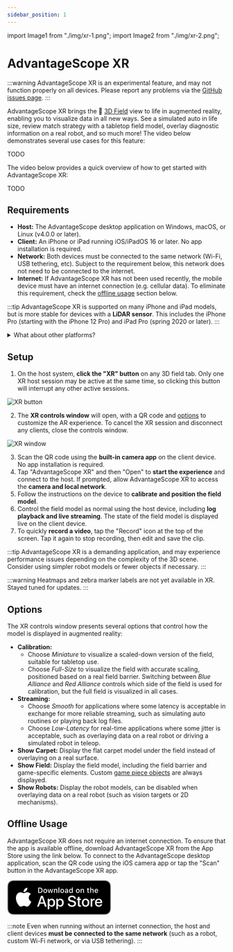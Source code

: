 ```yaml
---
sidebar_position: 1
---
```


import Image1 from "./img/xr-1.png";
import Image2 from "./img/xr-2.png";

# AdvantageScope XR

:::warning
AdvantageScope XR is an experimental feature, and may not function properly on all devices. Please report any problems via the [GitHub issues page](https://github.com/Mechanical-Advantage/AdvantageScope/issues).
:::

AdvantageScope XR brings the 👀 [3D Field](/tab-reference/3d-field) view to life in augmented reality, enabling you to visualize data in all new ways. See a simulated auto in life size, review match strategy with a tabletop field model, overlay diagnostic information on a real robot, and so much more! The video below demonstrates several use cases for this feature:

TODO

The video below provides a quick overview of how to get started with AdvantageScope XR:

TODO

## Requirements

- **Host:** The AdvantageScope desktop application on Windows, macOS, or Linux (v4.0.0 or later).
- **Client:** An iPhone or iPad running iOS/iPadOS 16 or later. No app installation is required.
- **Network:** Both devices must be connected to the same network (Wi-Fi, USB tethering, etc). Subject to the requirement below, this network does not need to be connected to the internet.
- **Internet:** If AdvantageScope XR has not been used recently, the mobile device must have an internet connection (e.g. cellular data). To eliminate this requirement, check the [offline usage](#offline-usage) section below.

:::tip
AdvantageScope XR is supported on many iPhone and iPad models, but is more stable for devices with a **LiDAR sensor**. This includes the iPhone Pro (starting with the iPhone 12 Pro) and iPad Pro (spring 2020 or later).
:::

<details>
<summary>What about other platforms?</summary>

AdvantageScope XR is only supported on iOS and iPadOS. The client application requires tight integration with native APIs for augmented reality, video recording, web rendering, and more. We chose to prioritize iOS and iPadOS development for several reasons:

- **Consistency:** AdvantageScope XR is a demanding application. While Android devices vary widely in processing power and features, the iPhone and iPad provide a consistent development experience across generations. All recent iOS and iPadOS devices are powerful enough to run AdvantageScope XR, and newer devices support additional features AdvantageScope can utilize (such as LiDAR).

- **Availability:** By market share, the iPhone remains the most common smartphone that students in the United States are likely to own (or have easily accessible from peers). Supporting iOS maximizes the number of users who have easy access to AdvantageScope XR.

- **Tablet Support:** We think many users will want to take advantage of running AdvantageScope XR on a tablet, since tablets provide a larger display that is easier for multiple people to see at once. iPad is the most commonly used tablet worldwide, so supporting iPadOS makes the tablet experience as accessible as possible.

</details>

## Setup

1. On the host system, **click the "XR" button** on any 3D field tab. Only one XR host session may be active at the same time, so clicking this button will interrupt any other active sessions.

<img src={Image1} alt="XR button" height="450" />

2. The **XR controls window** will open, with a QR code and [options](#options) to customize the AR experience. To cancel the XR session and disconnect any clients, close the controls window.

<img src={Image2} alt="XR window" height="350" />

3. Scan the QR code using the **built-in camera app** on the client device. No app installation is required.
4. Tap "AdvantageScope XR" and then "Open" to **start the experience** and connect to the host. If prompted, allow AdvantageScope XR to access the **camera and local network**.
5. Follow the instructions on the device to **calibrate and position the field model**.
6. Control the field model as normal using the host device, including **log playback and live streaming**. The state of the field model is displayed live on the client device.
7. To quickly **record a video**, tap the "Record" icon at the top of the screen. Tap it again to stop recording, then edit and save the clip.

:::tip
AdvantageScope XR is a demanding application, and may experience performance issues depending on the complexity of the 3D scene. Consider using simpler robot models or fewer objects if necessary.
:::

:::warning
Heatmaps and zebra marker labels are not yet available in XR. Stayed tuned for updates.
:::

## Options

The XR controls window presents several options that control how the model is displayed in augmented reality:

- **Calibration:**
  - Choose _Miniature_ to visualize a scaled-down version of the field, suitable for tabletop use.
  - Choose _Full-Size_ to visualize the field with accurate scaling, positioned based on a real field barrier. Switching between _Blue Alliance_ and _Red Alliance_ controls which side of the field is used for calibration, but the full field is visualized in all cases.
- **Streaming:**
  - Choose _Smooth_ for applications where some latency is acceptable in exchange for more reliable streaming, such as simulating auto routines or playing back log files.
  - Choose _Low-Latency_ for real-time applications where some jitter is acceptable, such as overlaying data on a real robot or driving a simulated robot in teleop.
- **Show Carpet:** Display the flat carpet model under the field instead of overlaying on a real surface.
- **Show Field:** Display the field model, including the field barrier and game-specific elements. Custom [game piece objects](/tab-reference/3d-field#game-piece-objects) are always displayed.
- **Show Robots:** Display the robot models, can be disabled when overlaying data on a real robot (such as vision targets or 2D mechanisms).

## Offline Usage

AdvantageScope XR does not require an internet connection. To ensure that the app is available offline, download AdvantageScope XR from the App Store using the link below. To connect to the AdvantageScope desktop application, scan the QR code using the iOS camera app or tap the "Scan" button in the AdvantageScope XR app.

[![App Store](./img/app-store.svg)](https://apps.apple.com/us/app/advantagescope-xr/id6739718081)

:::note
Even when running without an internet connection, the host and client devices **must be connected to the same network** (such as a robot, custom Wi-Fi network, or via USB tethering).
:::

